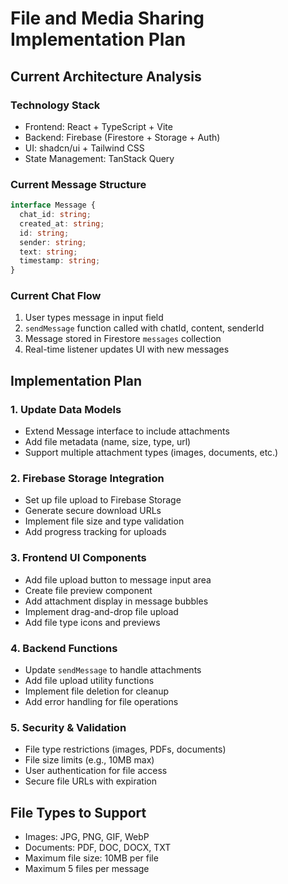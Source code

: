 # File and Media Sharing Implementation Plan

## Current Architecture Analysis

### Technology Stack
- Frontend: React + TypeScript + Vite
- Backend: Firebase (Firestore + Storage + Auth)
- UI: shadcn/ui + Tailwind CSS
- State Management: TanStack Query

### Current Message Structure
```typescript
interface Message {
  chat_id: string;
  created_at: string;
  id: string;
  sender: string;
  text: string;
  timestamp: string;
}
```

### Current Chat Flow
1. User types message in input field
2. `sendMessage` function called with chatId, content, senderId
3. Message stored in Firestore `messages` collection
4. Real-time listener updates UI with new messages

## Implementation Plan

### 1. Update Data Models
- Extend Message interface to include attachments
- Add file metadata (name, size, type, url)
- Support multiple attachment types (images, documents, etc.)

### 2. Firebase Storage Integration
- Set up file upload to Firebase Storage
- Generate secure download URLs
- Implement file size and type validation
- Add progress tracking for uploads

### 3. Frontend UI Components
- Add file upload button to message input area
- Create file preview component
- Add attachment display in message bubbles
- Implement drag-and-drop file upload
- Add file type icons and previews

### 4. Backend Functions
- Update `sendMessage` to handle attachments
- Add file upload utility functions
- Implement file deletion for cleanup
- Add error handling for file operations

### 5. Security & Validation
- File type restrictions (images, PDFs, documents)
- File size limits (e.g., 10MB max)
- User authentication for file access
- Secure file URLs with expiration

## File Types to Support
- Images: JPG, PNG, GIF, WebP
- Documents: PDF, DOC, DOCX, TXT
- Maximum file size: 10MB per file
- Maximum 5 files per message

